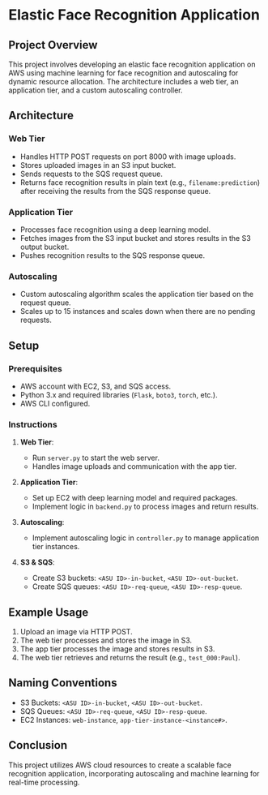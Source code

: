 # Elastic Face Recognition Application

## Project Overview
This project involves developing an elastic face recognition application on AWS using machine learning for face recognition and autoscaling for dynamic resource allocation. The architecture includes a web tier, an application tier, and a custom autoscaling controller.

## Architecture

### Web Tier
- Handles HTTP POST requests on port 8000 with image uploads.
- Stores uploaded images in an S3 input bucket.
- Sends requests to the SQS request queue.
- Returns face recognition results in plain text (e.g., `filename:prediction`) after receiving the results from the SQS response queue.

### Application Tier
- Processes face recognition using a deep learning model.
- Fetches images from the S3 input bucket and stores results in the S3 output bucket.
- Pushes recognition results to the SQS response queue.

### Autoscaling
- Custom autoscaling algorithm scales the application tier based on the request queue.
- Scales up to 15 instances and scales down when there are no pending requests.

## Setup

### Prerequisites
- AWS account with EC2, S3, and SQS access.
- Python 3.x and required libraries (`Flask`, `boto3`, `torch`, etc.).
- AWS CLI configured.

### Instructions
1. **Web Tier**: 
   - Run `server.py` to start the web server.
   - Handles image uploads and communication with the app tier.

2. **Application Tier**:
   - Set up EC2 with deep learning model and required packages.
   - Implement logic in `backend.py` to process images and return results.

3. **Autoscaling**:
   - Implement autoscaling logic in `controller.py` to manage application tier instances.

4. **S3 & SQS**:
   - Create S3 buckets: `<ASU ID>-in-bucket`, `<ASU ID>-out-bucket`.
   - Create SQS queues: `<ASU ID>-req-queue`, `<ASU ID>-resp-queue`.

## Example Usage
1. Upload an image via HTTP POST.
2. The web tier processes and stores the image in S3.
3. The app tier processes the image and stores results in S3.
4. The web tier retrieves and returns the result (e.g., `test_000:Paul`).

## Naming Conventions
- S3 Buckets: `<ASU ID>-in-bucket`, `<ASU ID>-out-bucket`.
- SQS Queues: `<ASU ID>-req-queue`, `<ASU ID>-resp-queue`.
- EC2 Instances: `web-instance`, `app-tier-instance-<instance#>`.

## Conclusion
This project utilizes AWS cloud resources to create a scalable face recognition application, incorporating autoscaling and machine learning for real-time processing.

